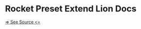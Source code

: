 # Rocket Preset Extend Lion Docs

[=> See Source <=](../../../docs/fundamentals/node-tools/rocket-preset-extend-lion-docs/overview.md)
